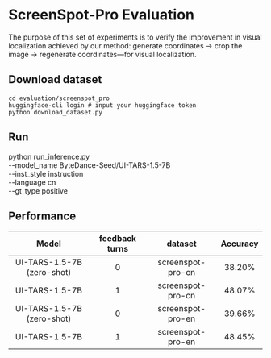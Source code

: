 # ScreenSpot-Pro Evaluation  

The purpose of this set of experiments is to verify the improvement in visual localization achieved by our method: generate coordinates → crop the image → regenerate coordinates—for visual localization.

## Download dataset
```
cd evaluation/screenspot_pro
huggingface-cli login # input your huggingface token
python download_dataset.py
```

## Run 
python run_inference.py \
  --model_name ByteDance-Seed/UI-TARS-1.5-7B \
  --inst_style instruction \
  --language cn \
  --gt_type positive

## Performance

| Model            |  feedback turns       | dataset        | Accuracy     |
|:------------------:|:------------------:|:---------------------:|:------------:|
| UI-TARS-1.5-7B (zero-shot)  |0|   screenspot-pro-cn    | 38.20%        |
| UI-TARS-1.5-7B   |1|   screenspot-pro-cn    | 48.07%        |
| UI-TARS-1.5-7B  (zero-shot) |0|   screenspot-pro-en    | 39.66%        |
| UI-TARS-1.5-7B   |1|   screenspot-pro-en    | 48.45%        |

